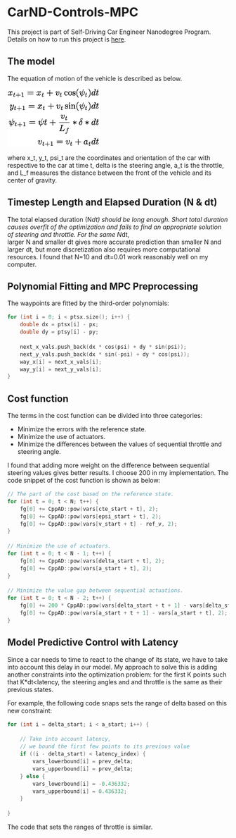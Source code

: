 # CarND-Controls-MPC
This project is part of Self-Driving Car Engineer Nanodegree Program.
Details on how to run this project is [here](./install.md).

## The model

The equation of motion of the vehicle is described as below.

![eqns](./eqns.png)

where x_t, y_t, psi_t are the coordinates and orientation of the car with respective to the car at time t,
delta is the steering angle, a_t is the throttle, and L_f measures the distance between the front of the vehicle and its center of gravity. 


## Timestep Length and Elapsed Duration (N & dt)

The total elapsed duration (N*dt) should be long enough. Short total duration causes overfit of the optimization and fails to find an appropriate solution of steering and throttle. For the same N*dt,  
larger N and smaller dt gives more accurate prediction than smaller N and larger dt, but more discretization also requires more computational resources. I found that N=10 and dt=0.01 work reasonably well on my computer. 

## Polynomial Fitting and MPC Preprocessing

The waypoints are fitted by the third-order polynomials:

```c
for (int i = 0; i < ptsx.size(); i++) {
    double dx = ptsx[i] - px;
    double dy = ptsy[i] - py;

    next_x_vals.push_back(dx * cos(psi) + dy * sin(psi));
    next_y_vals.push_back(dx * sin(-psi) + dy * cos(psi));
    way_x[i] = next_x_vals[i];
    way_y[i] = next_y_vals[i];
}
```

## Cost function

The terms in the cost function can be divided into three categories:

- Minimize the errors with the reference state.
- Minimize the use of actuators.
- Minimize the differences between the values of sequential throttle and steering angle.

I found that adding more weight on the difference between sequential steering values gives better results. I choose 200 in my implementation. The code snippet of the cost function is shown as below:


```cpp
// The part of the cost based on the reference state.
for (int t = 0; t < N; t++) {
    fg[0] += CppAD::pow(vars[cte_start + t], 2);
    fg[0] += CppAD::pow(vars[epsi_start + t], 2);
    fg[0] += CppAD::pow(vars[v_start + t] - ref_v, 2);
}

// Minimize the use of actuators.
for (int t = 0; t < N - 1; t++) {
    fg[0] += CppAD::pow(vars[delta_start + t], 2);
    fg[0] += CppAD::pow(vars[a_start + t], 2);
}

// Minimize the value gap between sequential actuations.
for (int t = 0; t < N - 2; t++) {
    fg[0] += 200 * CppAD::pow(vars[delta_start + t + 1] - vars[delta_start + t], 2);
    fg[0] += CppAD::pow(vars[a_start + t + 1] - vars[a_start + t], 2);
}

```



## Model Predictive Control with Latency

Since a car needs to time to react to the change of its state, we have to take into account this delay in our model. My approach to solve this is adding another constraints into the optimization problem:
for the first K points such that K*dt<latency, the steering angles and and throttle is the same as their previous states.

For example, the following code snaps sets the range of delta based on this new constraint:
```c
for (int i = delta_start; i < a_start; i++) {

    // Take into account latency,
    // we bound the first few points to its previous value
    if ((i - delta_start) < latency_index) {
        vars_lowerbound[i] = prev_delta;
        vars_upperbound[i] = prev_delta;
    } else {
        vars_lowerbound[i] = -0.436332;
        vars_upperbound[i] = 0.436332;
    }

}
```

The code that sets the ranges of throttle is similar.



